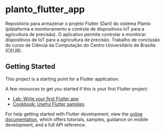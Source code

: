 # planto_flutter_app

Repositório para armazenar o projeto Flutter (Dart) do sistema Planto (plataforma e monitoramento e controle de dispositivos IoT para a agricultura de precisão). O aplicativo permite controlar e monitorar dispositivos de IoT para a agricultura de precisão. Trabalho de conclusão do curso de Ciência da Computação do Centro Universitário de Brasília (CEUB).

## Getting Started

This project is a starting point for a Flutter application.

A few resources to get you started if this is your first Flutter project:

- [Lab: Write your first Flutter app](https://docs.flutter.dev/get-started/codelab)
- [Cookbook: Useful Flutter samples](https://docs.flutter.dev/cookbook)

For help getting started with Flutter development, view the
[online documentation](https://docs.flutter.dev/), which offers tutorials,
samples, guidance on mobile development, and a full API reference.
